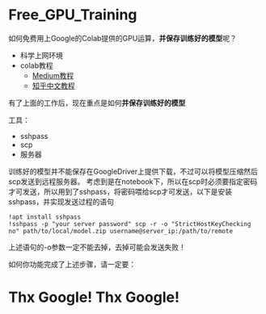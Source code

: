 # Free_GPU_Training

如何免费用上Google的Colab提供的GPU运算，**并保存训练好的模型**呢？

* 科学上网环境
* colab教程
  * [Medium教程](https://medium.com/deep-learning-turkey/google-colab-free-gpu-tutorial-e113627b9f5d)
  * [知乎中文教程](https://zhuanlan.zhihu.com/p/33344222)
 
有了上面的工作后，现在重点是如何**并保存训练好的模型**

工具：
* sshpass
* scp
* 服务器

训练好的模型并不能保存在GoogleDriver上提供下载，不过可以将模型压缩然后scp发送到远程服务器。
考虑到是在notebook下，所以在scp时必须要指定密码才可发送，所以用到了sshpass，将密码喂给scp才可发送，以下是安装sshpass，并实现发送过程的语句

```
!apt install sshpass
!sshpass -p "your server password" scp -r -o "StrictHostKeyChecking no" path/to/local/model.zip username@server_ip:/path/to/remote
```
上述语句的-o参数一定不能去掉，去掉可能会发送失败！

如何你功能完成了上述步骤，请一定要：
# Thx Google! Thx Google!
